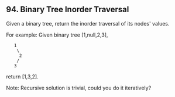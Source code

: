 ## 94. Binary Tree Inorder Traversal 

Given a binary tree, return the inorder traversal of its nodes' values.

For example:
Given binary tree [1,null,2,3],
```
   1
    \
     2
    /
   3
```
return [1,3,2].

Note: Recursive solution is trivial, could you do it iteratively?